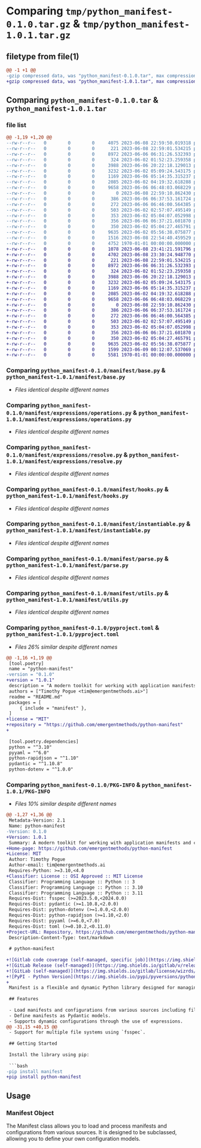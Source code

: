 # Comparing `tmp/python_manifest-0.1.0.tar.gz` & `tmp/python_manifest-1.0.1.tar.gz`

## filetype from file(1)

```diff
@@ -1 +1 @@
-gzip compressed data, was "python_manifest-0.1.0.tar", max compression
+gzip compressed data, was "python_manifest-1.0.1.tar", max compression
```

## Comparing `python_manifest-0.1.0.tar` & `python_manifest-1.0.1.tar`

### file list

```diff
@@ -1,19 +1,20 @@
--rw-r--r--   0        0        0     4075 2023-06-08 22:59:50.019318 python_manifest-0.1.0/README.md
--rw-r--r--   0        0        0      221 2023-06-08 22:59:01.534215 python_manifest-0.1.0/manifest/__init__.py
--rw-r--r--   0        0        0     8972 2023-06-06 06:31:26.532393 python_manifest-0.1.0/manifest/base.py
--rw-r--r--   0        0        0      324 2023-06-02 01:52:23.259358 python_manifest-0.1.0/manifest/expressions/__init__.py
--rw-r--r--   0        0        0     3988 2023-06-06 20:22:18.129013 python_manifest-0.1.0/manifest/expressions/operations.py
--rw-r--r--   0        0        0     3232 2023-06-02 05:09:24.543175 python_manifest-0.1.0/manifest/expressions/resolve.py
--rw-r--r--   0        0        0     1169 2023-06-06 05:14:35.315237 python_manifest-0.1.0/manifest/hooks.py
--rw-r--r--   0        0        0     2085 2023-06-02 04:19:32.618288 python_manifest-0.1.0/manifest/instantiable.py
--rw-r--r--   0        0        0     9658 2023-06-06 06:48:03.068229 python_manifest-0.1.0/manifest/parse.py
--rw-r--r--   0        0        0        0 2023-06-08 22:59:10.862430 python_manifest-0.1.0/manifest/py.typed
--rw-r--r--   0        0        0      386 2023-06-06 06:37:53.161724 python_manifest-0.1.0/manifest/serializers/__init__.py
--rw-r--r--   0        0        0      272 2023-06-06 06:46:00.564385 python_manifest-0.1.0/manifest/serializers/base.py
--rw-r--r--   0        0        0      503 2023-06-02 02:57:07.495149 python_manifest-0.1.0/manifest/serializers/jsons.py
--rw-r--r--   0        0        0      353 2023-06-02 05:04:07.052998 python_manifest-0.1.0/manifest/serializers/noop.py
--rw-r--r--   0        0        0      356 2023-06-06 06:37:21.601870 python_manifest-0.1.0/manifest/serializers/tomls.py
--rw-r--r--   0        0        0      350 2023-06-02 05:04:27.465791 python_manifest-0.1.0/manifest/serializers/yamls.py
--rw-r--r--   0        0        0     9635 2023-06-02 05:56:38.075877 python_manifest-0.1.0/manifest/utils.py
--rw-r--r--   0        0        0     1516 2023-06-08 22:54:40.459529 python_manifest-0.1.0/pyproject.toml
--rw-r--r--   0        0        0     4752 1970-01-01 00:00:00.000000 python_manifest-0.1.0/PKG-INFO
+-rw-r--r--   0        0        0     1078 2023-06-08 23:41:21.591796 python_manifest-1.0.1/LICENSE
+-rw-r--r--   0        0        0     4702 2023-06-08 23:30:24.948770 python_manifest-1.0.1/README.md
+-rw-r--r--   0        0        0      221 2023-06-08 22:59:01.534215 python_manifest-1.0.1/manifest/__init__.py
+-rw-r--r--   0        0        0     8972 2023-06-06 06:31:26.532393 python_manifest-1.0.1/manifest/base.py
+-rw-r--r--   0        0        0      324 2023-06-02 01:52:23.259358 python_manifest-1.0.1/manifest/expressions/__init__.py
+-rw-r--r--   0        0        0     3988 2023-06-06 20:22:18.129013 python_manifest-1.0.1/manifest/expressions/operations.py
+-rw-r--r--   0        0        0     3232 2023-06-02 05:09:24.543175 python_manifest-1.0.1/manifest/expressions/resolve.py
+-rw-r--r--   0        0        0     1169 2023-06-06 05:14:35.315237 python_manifest-1.0.1/manifest/hooks.py
+-rw-r--r--   0        0        0     2085 2023-06-02 04:19:32.618288 python_manifest-1.0.1/manifest/instantiable.py
+-rw-r--r--   0        0        0     9658 2023-06-06 06:48:03.068229 python_manifest-1.0.1/manifest/parse.py
+-rw-r--r--   0        0        0        0 2023-06-08 22:59:10.862430 python_manifest-1.0.1/manifest/py.typed
+-rw-r--r--   0        0        0      386 2023-06-06 06:37:53.161724 python_manifest-1.0.1/manifest/serializers/__init__.py
+-rw-r--r--   0        0        0      272 2023-06-06 06:46:00.564385 python_manifest-1.0.1/manifest/serializers/base.py
+-rw-r--r--   0        0        0      503 2023-06-02 02:57:07.495149 python_manifest-1.0.1/manifest/serializers/jsons.py
+-rw-r--r--   0        0        0      353 2023-06-02 05:04:07.052998 python_manifest-1.0.1/manifest/serializers/noop.py
+-rw-r--r--   0        0        0      356 2023-06-06 06:37:21.601870 python_manifest-1.0.1/manifest/serializers/tomls.py
+-rw-r--r--   0        0        0      350 2023-06-02 05:04:27.465791 python_manifest-1.0.1/manifest/serializers/yamls.py
+-rw-r--r--   0        0        0     9635 2023-06-02 05:56:38.075877 python_manifest-1.0.1/manifest/utils.py
+-rw-r--r--   0        0        0     1599 2023-06-09 00:12:07.537069 python_manifest-1.0.1/pyproject.toml
+-rw-r--r--   0        0        0     5581 1970-01-01 00:00:00.000000 python_manifest-1.0.1/PKG-INFO
```

### Comparing `python_manifest-0.1.0/manifest/base.py` & `python_manifest-1.0.1/manifest/base.py`

 * *Files identical despite different names*

### Comparing `python_manifest-0.1.0/manifest/expressions/operations.py` & `python_manifest-1.0.1/manifest/expressions/operations.py`

 * *Files identical despite different names*

### Comparing `python_manifest-0.1.0/manifest/expressions/resolve.py` & `python_manifest-1.0.1/manifest/expressions/resolve.py`

 * *Files identical despite different names*

### Comparing `python_manifest-0.1.0/manifest/hooks.py` & `python_manifest-1.0.1/manifest/hooks.py`

 * *Files identical despite different names*

### Comparing `python_manifest-0.1.0/manifest/instantiable.py` & `python_manifest-1.0.1/manifest/instantiable.py`

 * *Files identical despite different names*

### Comparing `python_manifest-0.1.0/manifest/parse.py` & `python_manifest-1.0.1/manifest/parse.py`

 * *Files identical despite different names*

### Comparing `python_manifest-0.1.0/manifest/utils.py` & `python_manifest-1.0.1/manifest/utils.py`

 * *Files identical despite different names*

### Comparing `python_manifest-0.1.0/pyproject.toml` & `python_manifest-1.0.1/pyproject.toml`

 * *Files 26% similar despite different names*

```diff
@@ -1,16 +1,19 @@
 [tool.poetry]
 name = "python-manifest"
-version = "0.1.0"
+version = "1.0.1"
 description = "A modern toolkit for working with application manifests and configurations."
 authors = ["Timothy Pogue <tim@emergentmethods.ai>"]
 readme = "README.md"
 packages = [
     { include = "manifest" },
 ]
+license = "MIT"
+repository = "https://github.com/emergentmethods/python-manifest"
+
 
 [tool.poetry.dependencies]
 python = "^3.10"
 pyyaml = "^6.0"
 python-rapidjson = "^1.10"
 pydantic = "^1.10.8"
 python-dotenv = "^1.0.0"
```

### Comparing `python_manifest-0.1.0/PKG-INFO` & `python_manifest-1.0.1/PKG-INFO`

 * *Files 10% similar despite different names*

```diff
@@ -1,27 +1,36 @@
 Metadata-Version: 2.1
 Name: python-manifest
-Version: 0.1.0
+Version: 1.0.1
 Summary: A modern toolkit for working with application manifests and configurations.
+Home-page: https://github.com/emergentmethods/python-manifest
+License: MIT
 Author: Timothy Pogue
 Author-email: tim@emergentmethods.ai
 Requires-Python: >=3.10,<4.0
+Classifier: License :: OSI Approved :: MIT License
 Classifier: Programming Language :: Python :: 3
 Classifier: Programming Language :: Python :: 3.10
 Classifier: Programming Language :: Python :: 3.11
 Requires-Dist: fsspec (>=2023.5.0,<2024.0.0)
 Requires-Dist: pydantic (>=1.10.8,<2.0.0)
 Requires-Dist: python-dotenv (>=1.0.0,<2.0.0)
 Requires-Dist: python-rapidjson (>=1.10,<2.0)
 Requires-Dist: pyyaml (>=6.0,<7.0)
 Requires-Dist: toml (>=0.10.2,<0.11.0)
+Project-URL: Repository, https://github.com/emergentmethods/python-manifest
 Description-Content-Type: text/markdown
 
 # python-manifest
 
+![Gitlab code coverage (self-managed, specific job)](https://img.shields.io/gitlab/pipeline-coverage/wizrds/manifest?branch=main&gitlab_url=https%3A%2F%2Fgit.freqai.cloud&job_name=unit-tests&style=flat-square)
+![GitLab Release (self-managed)](https://img.shields.io/gitlab/v/release/wizrds/manifest?gitlab_url=https%3A%2F%2Fgit.freqai.cloud&include_prereleases&style=flat-square)
+![GitLab (self-managed)](https://img.shields.io/gitlab/license/wizrds/manifest?gitlab_url=https%3A%2F%2Fgit.freqai.cloud&style=flat-square)
+![PyPI - Python Version](https://img.shields.io/pypi/pyversions/python-manifest?style=flat-square)
+
 Manifest is a flexible and dynamic Python library designed for managing application manifests including configurations in Python projects. By using the `pydantic` library for data validation, it allows you to define your own models, support dynamic configurations via expressions, and even instantiate Python objects directly from the configuration.
 
 ## Features
 
 - Load manifests and configurations from various sources including files and environment variables.
 - Define manifests as Pydantic models.
 - Supports dynamic configurations through the use of expressions.
@@ -31,15 +40,15 @@
 - Support for multiple file systems using `fsspec`.
 
 ## Getting Started
 
 Install the library using pip:
 
 ```bash
-pip install manifest
+pip install python-manifest
 ```
 
 ## Usage
 
 ### Manifest Object
 
 The Manifest class allows you to load and process manifests and configurations from various sources. It is designed to be subclassed, allowing you to define your own configuration models.
```


